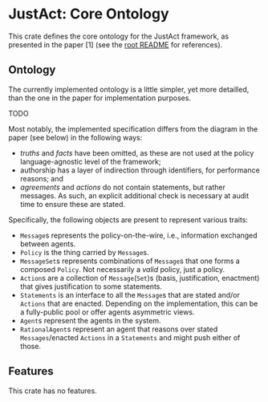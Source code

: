 # JustAct: Core Ontology
This crate defines the core ontology for the JustAct framework, as presented in the paper [1] (see the [root README](/README.md) for references).


## Ontology
The currently implemented ontology is a little simpler, yet more detailled, than the one in the paper for implementation purposes.

TODO

Most notably, the implemented specification differs from the diagram in the paper (see below) in the following ways:
- _truths_ and _facts_ have been omitted, as these are not used at the policy language-agnostic level of the framework;
- authorship has a layer of indirection through identifiers, for performance reasons; and
- _agreements_ and _actions_ do not contain statements, but rather messages. As such, an explicit additional check is necessary at audit time to ensure these are stated.

Specifically, the following objects are present to represent various traits:
- `Message`s represents the policy-on-the-wire, i.e., information exchanged between agents.
- `Policy` is the thing carried by `Message`s.
- `MessageSet`s represents combinations of `Message`s that one forms a composed `Policy`. Not necessarily a _valid_ policy, just a policy.
- `Action`s are a collection of `Message`(`Set`)s (basis, justification, enactment) that gives justification to some statements.
- `Statements` is an interface to all the `Message`s that are stated and/or `Actions` that are enacted. Depending on the implementation, this can be a fully-public pool or offer agents asymmetric views.
- `Agent`s represent the agents in the system.
- `RationalAgent`s represent an agent that reasons over stated `Messages`/enacted `Actions` in a `Statements` and might push either of those.


## Features
This crate has no features.
